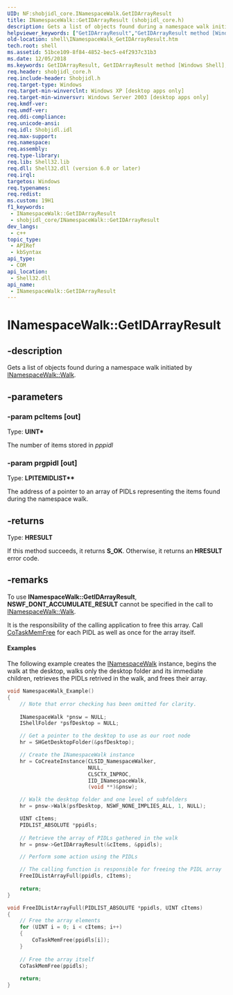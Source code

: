 ```yaml
---
UID: NF:shobjidl_core.INamespaceWalk.GetIDArrayResult
title: INamespaceWalk::GetIDArrayResult (shobjidl_core.h)
description: Gets a list of objects found during a namespace walk initiated by INamespaceWalk::Walk.
helpviewer_keywords: ["GetIDArrayResult","GetIDArrayResult method [Windows Shell]","GetIDArrayResult method [Windows Shell]","INamespaceWalk interface","INamespaceWalk interface [Windows Shell]","GetIDArrayResult method","INamespaceWalk.GetIDArrayResult","INamespaceWalk::GetIDArrayResult","_win32_INamespaceWalk_GetIDArrayResult","shell.INamespaceWalk_GetIDArrayResult","shobjidl_core/INamespaceWalk::GetIDArrayResult"]
old-location: shell\INamespaceWalk_GetIDArrayResult.htm
tech.root: shell
ms.assetid: 51bce109-8f84-4852-bec5-e4f2937c31b3
ms.date: 12/05/2018
ms.keywords: GetIDArrayResult, GetIDArrayResult method [Windows Shell], GetIDArrayResult method [Windows Shell],INamespaceWalk interface, INamespaceWalk interface [Windows Shell],GetIDArrayResult method, INamespaceWalk.GetIDArrayResult, INamespaceWalk::GetIDArrayResult, _win32_INamespaceWalk_GetIDArrayResult, shell.INamespaceWalk_GetIDArrayResult, shobjidl_core/INamespaceWalk::GetIDArrayResult
req.header: shobjidl_core.h
req.include-header: Shobjidl.h
req.target-type: Windows
req.target-min-winverclnt: Windows XP [desktop apps only]
req.target-min-winversvr: Windows Server 2003 [desktop apps only]
req.kmdf-ver: 
req.umdf-ver: 
req.ddi-compliance: 
req.unicode-ansi: 
req.idl: Shobjidl.idl
req.max-support: 
req.namespace: 
req.assembly: 
req.type-library: 
req.lib: Shell32.lib
req.dll: Shell32.dll (version 6.0 or later)
req.irql: 
targetos: Windows
req.typenames: 
req.redist: 
ms.custom: 19H1
f1_keywords:
 - INamespaceWalk::GetIDArrayResult
 - shobjidl_core/INamespaceWalk::GetIDArrayResult
dev_langs:
 - c++
topic_type:
 - APIRef
 - kbSyntax
api_type:
 - COM
api_location:
 - Shell32.dll
api_name:
 - INamespaceWalk::GetIDArrayResult
---
```


# INamespaceWalk::GetIDArrayResult


## -description

Gets a list of objects found during a namespace walk initiated by <a href="/windows/desktop/api/shobjidl_core/nf-shobjidl_core-inamespacewalk-walk">INamespaceWalk::Walk</a>.

## -parameters

### -param pcItems [out]

Type: <b>UINT*</b>

The number of items stored in <i>pppidl</i>

### -param prgpidl [out]

Type: <b>LPITEMIDLIST**</b>

The address of a pointer to an array of PIDLs representing the items found during the namespace walk.

## -returns

Type: <b>HRESULT</b>

If this method succeeds, it returns <b xmlns:loc="http://microsoft.com/wdcml/l10n">S_OK</b>. Otherwise, it returns an <b xmlns:loc="http://microsoft.com/wdcml/l10n">HRESULT</b> error code.

## -remarks

To use <b>INamespaceWalk::GetIDArrayResult</b>, <b>NSWF_DONT_ACCUMULATE_RESULT</b> cannot be specified in the call to <a href="/windows/desktop/api/shobjidl_core/nf-shobjidl_core-inamespacewalk-walk">INamespaceWalk::Walk</a>.

It is the responsibility of the calling application to free this array. Call <a href="/windows/desktop/api/combaseapi/nf-combaseapi-cotaskmemfree">CoTaskMemFree</a> for each PIDL as well as once for the array itself.


#### Examples



The following example creates the <a href="/windows/desktop/api/shobjidl_core/nn-shobjidl_core-inamespacewalk">INamespaceWalk</a> instance, begins the walk at the desktop, walks only the desktop folder and its immediate children, retrieves the PIDLs retrived in the walk, and frees their array.


```cpp
void NamespaceWalk_Example()
{
    // Note that error checking has been omitted for clarity.
    
    INamespaceWalk *pnsw = NULL;
    IShellFolder *psfDesktop = NULL;

    // Get a pointer to the desktop to use as our root node
    hr = SHGetDesktopFolder(&psfDesktop);

    // Create the INamespaceWalk instance
    hr = CoCreateInstance(CLSID_NamespaceWalker, 
                          NULL, 
                          CLSCTX_INPROC,
                          IID_INamespaceWalk,
                          (void **)&pnsw);

    // Walk the desktop folder and one level of subfolders    
    hr = pnsw->Walk(psfDesktop, NSWF_NONE_IMPLIES_ALL, 1, NULL);

    UINT cItems;
    PIDLIST_ABSOLUTE *ppidls;
    
    // Retrieve the array of PIDLs gathered in the walk
    hr = pnsw->GetIDArrayResult(&cItems, &ppidls);

    // Perform some action using the PIDLs

    // The calling function is responsible for freeing the PIDL array
    FreeIDListArrayFull(ppidls, cItems);
    
    return;
}

void FreeIDListArrayFull(PIDLIST_ABSOLUTE *ppidls, UINT cItems)
{ 
    // Free the array elements
    for (UINT i = 0; i < cItems; i++) 
    { 
        CoTaskMemFree(ppidls[i]); 
    } 
    
    // Free the array itself
    CoTaskMemFree(ppidls);
    
    return; 
}
```

